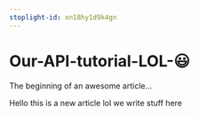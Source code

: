 ```yaml
---
stoplight-id: xn18hy1d9k4gn
---
```


# Our-API-tutorial-LOL-‎😃

The beginning of an awesome article...

Hello this is a new article lol we write stuff here
